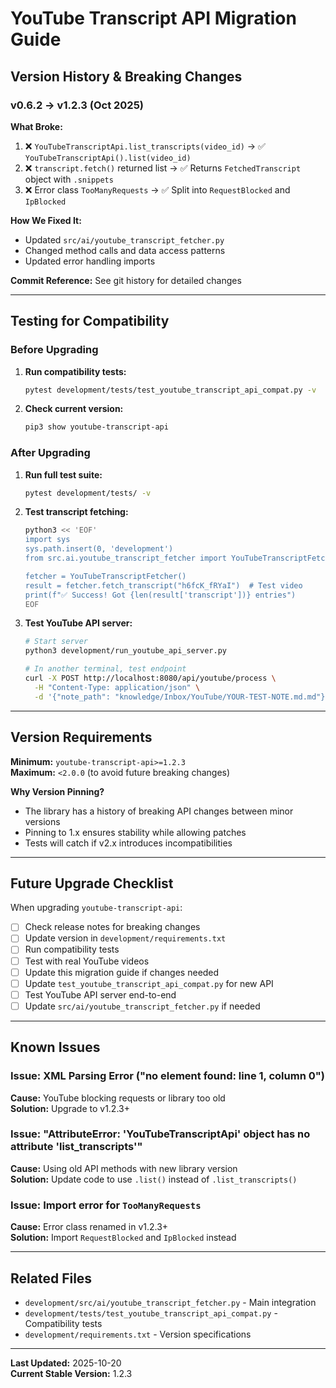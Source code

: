 # YouTube Transcript API Migration Guide

## Version History & Breaking Changes

### v0.6.2 → v1.2.3 (Oct 2025)

**What Broke:**
1. ❌ `YouTubeTranscriptApi.list_transcripts(video_id)` → ✅ `YouTubeTranscriptApi().list(video_id)`
2. ❌ `transcript.fetch()` returned list → ✅ Returns `FetchedTranscript` object with `.snippets`
3. ❌ Error class `TooManyRequests` → ✅ Split into `RequestBlocked` and `IpBlocked`

**How We Fixed It:**
- Updated `src/ai/youtube_transcript_fetcher.py`
- Changed method calls and data access patterns
- Updated error handling imports

**Commit Reference:** See git history for detailed changes

---

## Testing for Compatibility

### Before Upgrading

1. **Run compatibility tests:**
   ```bash
   pytest development/tests/test_youtube_transcript_api_compat.py -v
   ```

2. **Check current version:**
   ```bash
   pip3 show youtube-transcript-api
   ```

### After Upgrading

1. **Run full test suite:**
   ```bash
   pytest development/tests/ -v
   ```

2. **Test transcript fetching:**
   ```bash
   python3 << 'EOF'
   import sys
   sys.path.insert(0, 'development')
   from src.ai.youtube_transcript_fetcher import YouTubeTranscriptFetcher
   
   fetcher = YouTubeTranscriptFetcher()
   result = fetcher.fetch_transcript("h6fcK_fRYaI")  # Test video
   print(f"✅ Success! Got {len(result['transcript'])} entries")
   EOF
   ```

3. **Test YouTube API server:**
   ```bash
   # Start server
   python3 development/run_youtube_api_server.py
   
   # In another terminal, test endpoint
   curl -X POST http://localhost:8080/api/youtube/process \
     -H "Content-Type: application/json" \
     -d '{"note_path": "knowledge/Inbox/YouTube/YOUR-TEST-NOTE.md.md"}'
   ```

---

## Version Requirements

**Minimum:** `youtube-transcript-api>=1.2.3`  
**Maximum:** `<2.0.0` (to avoid future breaking changes)

**Why Version Pinning?**
- The library has a history of breaking API changes between minor versions
- Pinning to 1.x ensures stability while allowing patches
- Tests will catch if v2.x introduces incompatibilities

---

## Future Upgrade Checklist

When upgrading `youtube-transcript-api`:

- [ ] Check release notes for breaking changes
- [ ] Update version in `development/requirements.txt`
- [ ] Run compatibility tests
- [ ] Test with real YouTube videos
- [ ] Update this migration guide if changes needed
- [ ] Update `test_youtube_transcript_api_compat.py` for new API
- [ ] Test YouTube API server end-to-end
- [ ] Update `src/ai/youtube_transcript_fetcher.py` if needed

---

## Known Issues

### Issue: XML Parsing Error ("no element found: line 1, column 0")

**Cause:** YouTube blocking requests or library too old  
**Solution:** Upgrade to v1.2.3+

### Issue: "AttributeError: 'YouTubeTranscriptApi' object has no attribute 'list_transcripts'"

**Cause:** Using old API methods with new library version  
**Solution:** Update code to use `.list()` instead of `.list_transcripts()`

### Issue: Import error for `TooManyRequests`

**Cause:** Error class renamed in v1.2.3+  
**Solution:** Import `RequestBlocked` and `IpBlocked` instead

---

## Related Files

- `development/src/ai/youtube_transcript_fetcher.py` - Main integration
- `development/tests/test_youtube_transcript_api_compat.py` - Compatibility tests
- `development/requirements.txt` - Version specifications

---

**Last Updated:** 2025-10-20  
**Current Stable Version:** 1.2.3
